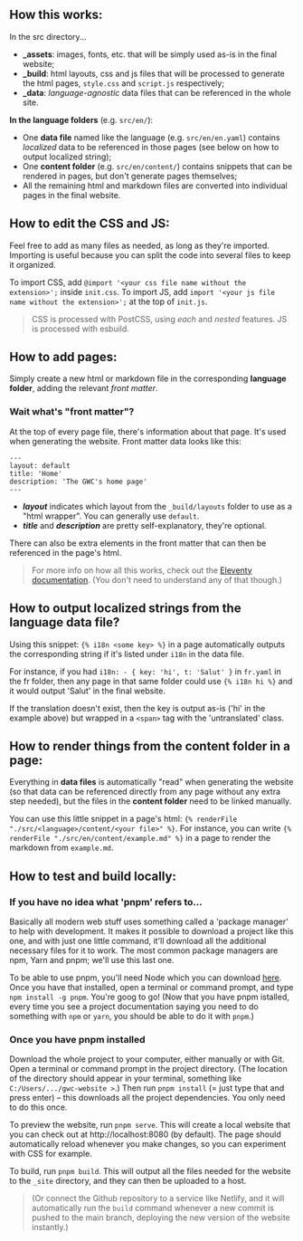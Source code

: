 ## How this works:

In the src directory...

- **\_assets**: images, fonts, etc. that will be simply used as-is in the final website;
- **\_build**: html layouts, css and js files that will be processed to generate the html pages, `style.css` and `script.js` respectively;
- **\_data**: _language-agnostic_ data files that can be referenced in the whole site.

**In the language folders** (e.g. `src/en/`):

- One **data file** named like the language (e.g. `src/en/en.yaml`) contains _localized_ data to be referenced in those pages (see below on how to output localized string);
- One **content folder** (e.g. `src/en/content/`) contains snippets that can be rendered in pages, but don't generate pages themselves;
- All the remaining html and markdown files are converted into individual pages in the final website.

## How to edit the CSS and JS:

Feel free to add as many files as needed, as long as they're imported.
Importing is useful because you can split the code into several files to keep it organized.

To import CSS, add `@import '<your css file name without the extension>';` inside `init.css`.
To import JS, add `import '<your js file name without the extension>';` at the top of `init.js`.

> CSS is processed with PostCSS, using _each_ and _nested_ features.
> JS is processed with esbuild.

## How to add pages:

Simply create a new html or markdown file in the corresponding **language folder**, adding the relevant _front matter_.

### Wait what's "front matter"?

At the top of every page file, there's information about that page. It's used when generating the website. Front matter data looks like this:

```
---
layout: default
title: 'Home'
description: 'The GWC's home page'
---
```

- **_layout_** indicates which layout from the `_build/layouts` folder to use as a "html wrapper". You can generally use `default`.
- **_title_** and **_description_** are pretty self-explanatory, they're optional.

There can also be extra elements in the front matter that can then be referenced in the page's html.

> For more info on how all this works, check out the [Eleventy documentation](https://www.11ty.dev/docs/). (You don't need to understand any of that though.)

## How to output localized strings from the language data file?

Using this snippet: `{% i18n <some key> %}` in a page automatically outputs the corresponding string if it's listed under `i18n` in the data file.

For instance, if you had `i18n: - { key: 'hi', t: 'Salut' }` in `fr.yaml` in the fr folder, then any page in that same folder could use `{% i18n hi %}` and it would output 'Salut' in the final website.

If the translation doesn't exist, then the key is output as-is ('hi' in the example above) but wrapped in a `<span>` tag with the 'untranslated' class.

## How to render things from the content folder in a page:

Everything in **data files** is automatically "read" when generating the website (so that data can be referenced directly from any page without any extra step needed), but the files in the **content folder** need to be linked manually.

You can use this little snippet in a page's html: `{% renderFile "./src/<language>/content/<your file>" %}`. For instance, you can write `{% renderFile "./src/en/content/example.md" %}` in a page to render the markdown from `example.md`.

## How to test and build locally:

### If you have no idea what 'pnpm' refers to...

Basically all modern web stuff uses something called a 'package manager' to help with development. It makes it possible to download a project like this one, and with just one little command, it'll download all the additional necessary files for it to work. The most common package managers are npm, Yarn and pnpm; we'll use this last one.

To be able to use pnpm, you'll need Node which you can download [here](https://nodejs.org/en/download/). Once you have that installed, open a terminal or command prompt, and type `npm install -g pnpm`. You're goog to go! (Now that you have pnpm istalled, every time you see a project documentation saying you need to do something with `npm` or `yarn`, you should be able to do it with `pnpm`.)

### Once you have pnpm installed

Download the whole project to your computer, either manually or with Git. Open a terminal or command prompt in the project directory. (The location of the directory should appear in your terminal, something like `C:/Users/.../gwc-website >`.) Then run `pnpm install` (= just type that and press enter) – this downloads all the project dependencies. You only need to do this once.

To preview the website, run `pnpm serve`. This will create a local website that you can check out at http://localhost:8080 (by default). The page should automatically reload whenever you make changes, so you can experiment with CSS for example.

To build, run `pnpm build`. This will output all the files needed for the website to the `_site` directory, and they can then be uploaded to a host.

> (Or connect the Github repository to a service like Netlify, and it will automatically run the `build` command whenever a new commit is pushed to the main branch, deploying the new version of the website instantly.)
